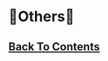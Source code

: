 # 💽Others💽

## [Back To Contents](https://github.com/FreeCheatSheet/FreeCheatSheetGuide/blob/main/README.md#contents)
